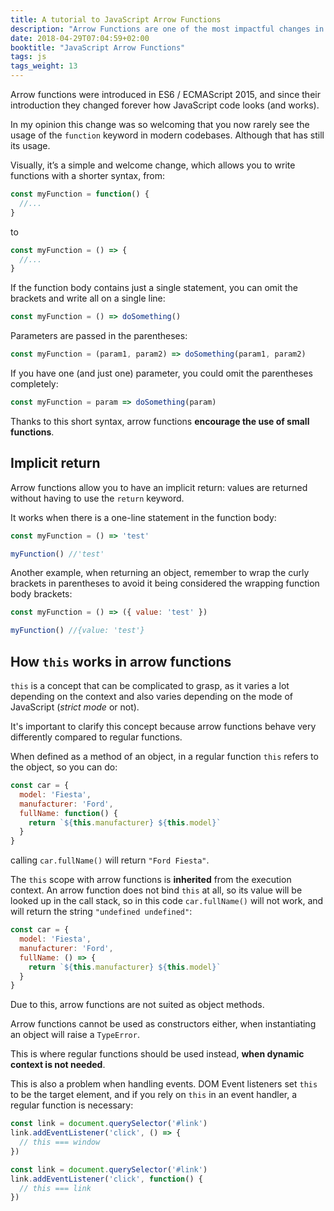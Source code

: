 ```yaml
---
title: A tutorial to JavaScript Arrow Functions
description: "Arrow Functions are one of the most impactful changes in ES6/ES2015, and they are widely used nowadays. They slightly differ from regular functions. Find out how"
date: 2018-04-29T07:04:59+02:00
booktitle: "JavaScript Arrow Functions"
tags: js
tags_weight: 13
---
```


Arrow functions were introduced in ES6 / ECMAScript 2015, and since their introduction they changed forever how JavaScript code looks (and works).

In my opinion this change was so welcoming that you now rarely see the usage of the `function` keyword in modern codebases. Although that has still its usage.

Visually, it’s a simple and welcome change, which allows you to write functions with a shorter syntax, from:

```js
const myFunction = function() {
  //...
}
```

to

```js
const myFunction = () => {
  //...
}
```

If the function body contains just a single statement, you can omit the brackets and write all on a single line:

```js
const myFunction = () => doSomething()
```

Parameters are passed in the parentheses:

```js
const myFunction = (param1, param2) => doSomething(param1, param2)
```

If you have one (and just one) parameter, you could omit the parentheses completely:

```js
const myFunction = param => doSomething(param)
```

Thanks to this short syntax, arrow functions **encourage the use of small functions**.

## Implicit return

Arrow functions allow you to have an implicit return: values are returned without having to use the `return` keyword.

It works when there is a one-line statement in the function body:

```js
const myFunction = () => 'test'

myFunction() //'test'
```

Another example, when returning an object, remember to wrap the curly brackets in parentheses to avoid it being considered the wrapping function body brackets:

```js
const myFunction = () => ({ value: 'test' })

myFunction() //{value: 'test'}
```

## How `this` works in arrow functions

`this` is a concept that can be complicated to grasp, as it varies a lot depending on the context and also varies depending on the mode of JavaScript (_strict mode_ or not).

It's important to clarify this concept because arrow functions behave very differently compared to regular functions.

When defined as a method of an object, in a regular function `this` refers to the object, so you can do:

```js
const car = {
  model: 'Fiesta',
  manufacturer: 'Ford',
  fullName: function() {
    return `${this.manufacturer} ${this.model}`
  }
}
```

calling `car.fullName()` will return `"Ford Fiesta"`.

The `this` scope with arrow functions is **inherited** from the execution context. An arrow function does not bind `this` at all, so its value will be looked up in the call stack, so in this code `car.fullName()` will not work, and will return the string `"undefined undefined"`:

```js
const car = {
  model: 'Fiesta',
  manufacturer: 'Ford',
  fullName: () => {
    return `${this.manufacturer} ${this.model}`
  }
}
```

Due to this, arrow functions are not suited as object methods.

Arrow functions cannot be used as constructors either, when instantiating an object will raise a `TypeError`.

This is where regular functions should be used instead, **when dynamic context is not needed**.

This is also a problem when handling events. DOM Event listeners set `this` to be the target element, and if you rely on `this` in an event handler, a regular function is necessary:

```js
const link = document.querySelector('#link')
link.addEventListener('click', () => {
  // this === window
})
```

```js
const link = document.querySelector('#link')
link.addEventListener('click', function() {
  // this === link
})
```
